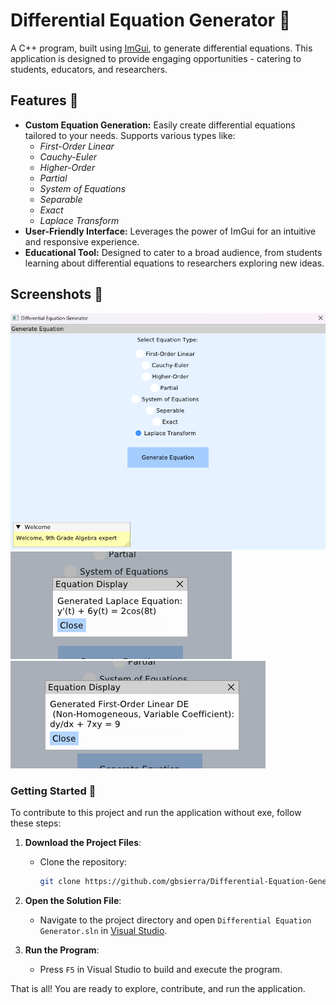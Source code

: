 # Differential Equation Generator 📐

A C++ program, built using [ImGui](https://github.com/ocornut/imgui), to generate differential equations. This application is designed to provide engaging opportunities - catering to students, educators, and researchers.


## Features 🧩
- **Custom Equation Generation:** Easily create differential equations tailored to your needs. Supports various types like:
  - *First-Order Linear*
  - *Cauchy-Euler*
  - *Higher-Order*
  - *Partial*
  - *System of Equations*
  - *Separable*
  - *Exact*
  - *Laplace Transform*
- **User-Friendly Interface:** Leverages the power of ImGui for an intuitive and responsive experience.
- **Educational Tool:** Designed to cater to a broad audience, from students learning about differential equations to researchers exploring new ideas.

## Screenshots 📸

![Application](Screenshot%202025-04-05%20074513.png)  
![Equation Generation](Screenshot%202025-04-05%20074542.png)  
![Equation Generation](Screenshot%202025-04-05%20074715.png)

### Getting Started 🚀

To contribute to this project and run the application without exe, follow these steps:

1. **Download the Project Files**:
   - Clone the repository:
     ```bash
     git clone https://github.com/gbsierra/Differential-Equation-Generator.git
     ```

2. **Open the Solution File**:
   - Navigate to the project directory and open `Differential Equation Generator.sln` in [Visual Studio](https://visualstudio.microsoft.com/).

3. **Run the Program**:
   - Press `F5` in Visual Studio to build and execute the program.

That is all! You are ready to explore, contribute, and run the application.